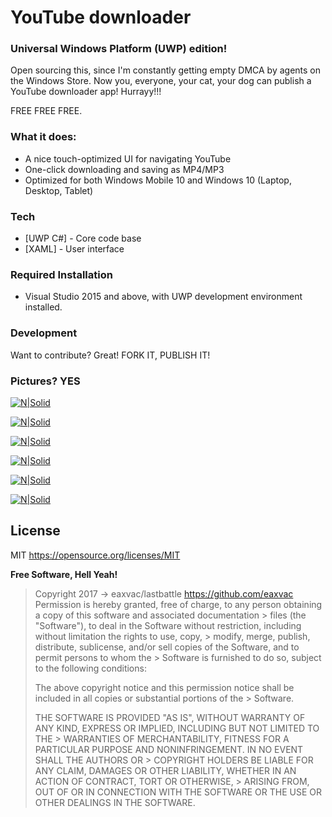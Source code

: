 # YouTube downloader 
### Universal Windows Platform (UWP) edition!
Open sourcing this, since I'm constantly getting empty DMCA by agents on the Windows Store. 
Now you, everyone, your cat, your dog can publish a YouTube downloader app! Hurrayy!!!

FREE FREE FREE.

### What it does:
 - A nice touch-optimized UI for navigating YouTube 
 - One-click downloading and saving as MP4/MP3
 - Optimized for both Windows Mobile 10 and Windows 10 (Laptop, Desktop, Tablet)




### Tech
* [UWP C#] - Core code base
* [XAML] - User interface


### Required Installation
* Visual Studio 2015 and above, with UWP development environment installed.

### Development
Want to contribute? Great! FORK IT, PUBLISH IT!

### Pictures? YES
[![N|Solid](http://i.imgur.com/3EDvggs.jpg)]()

[![N|Solid](http://i.imgur.com/CjMnnsE.jpg)]()

[![N|Solid](http://i.imgur.com/ihgv7Gg.jpg)]()

[![N|Solid](http://i.imgur.com/7T2IKbP.jpg)]()

[![N|Solid](http://i.imgur.com/I3Wgacl.jpg)]()

[![N|Solid](http://i.imgur.com/7SFvtWZ.jpg)]()


License
----
MIT
https://opensource.org/licenses/MIT

**Free Software, Hell Yeah!**

> Copyright 2017 -> eaxvac/lastbattle https://github.com/eaxvac
> Permission is hereby granted, free of charge, to any person obtaining a copy of this software and associated documentation > files (the "Software"), to deal in the Software without restriction, including without limitation the rights to use, copy, > modify, merge, publish, distribute, sublicense, and/or sell copies of the Software, and to permit persons to whom the > Software is furnished to do so, subject to the following conditions:
> 
> The above copyright notice and this permission notice shall be included in all copies or substantial portions of the > Software.
> 
> THE SOFTWARE IS PROVIDED "AS IS", WITHOUT WARRANTY OF ANY KIND, EXPRESS OR IMPLIED, INCLUDING BUT NOT LIMITED TO THE > WARRANTIES OF MERCHANTABILITY, FITNESS FOR A PARTICULAR PURPOSE AND NONINFRINGEMENT. IN NO EVENT SHALL THE AUTHORS OR > COPYRIGHT HOLDERS BE LIABLE FOR ANY CLAIM, DAMAGES OR OTHER LIABILITY, WHETHER IN AN ACTION OF CONTRACT, TORT OR OTHERWISE, > ARISING FROM, OUT OF OR IN CONNECTION WITH THE SOFTWARE OR THE USE OR OTHER DEALINGS IN THE SOFTWARE.
